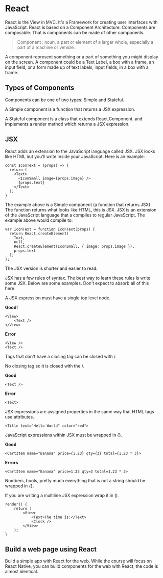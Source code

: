 # React

React is the View in MVC. It's a Framework for creating user interfaces with JavaScript. 
React is based on a Component Architecture. Components are composable. That is components
can be made of other components. 

> Component : noun, a part or element of a larger whole, especially a part of a machine 
> or vehicle.

A component represent something or a part of something you might display on the screen. 
A component could be a Text Label, a box with a frame, an input field, or a form made 
up of text labels, input fields, in a box with a frame. 

## Types of Components 

Components can be one of two types: Simple and Stateful. 

A Simple component is a function that returns a JSX expression.

A Stateful component is a class that extends React.Component, and implements a render
method which returns a JSX expression.

## JSX

React adds an extension to the JavaScript language called JSX. JSX looks like HTML but 
you'll write inside your JavaScript. Here is an example: 

```
const IconText = (props) => {
  return (
    <Text>
      <IconSmall image={props.image} />
      {props.text}
    </Text>
  );
}
```

The example above is a Simple component (a function that returns JSX). The function returns
what looks like HTML, this is JSX. JSX is an extension of the JavaScript language that 
a compiles to regular JavaScript. The example above would compile to: 

```
var IconText = function IconText(props) {
  return React.createElement(
    Text,
    null,
    React.createElement(IconSmall, { image: props.image }),
    props.text
  );
};
```

The JSX version is shorter and easier to read. 

JSX has a few rules of syntax. The best way to learn these rules is write some JSX.
Below are some examples. Don't expect to absorb all of this here. 

A JSX expression must have a single top level node.

**Good!**

```
<View>
    <Text />
</View>
```

**Error**

```
<View />
<Text />
```

Tags that don't have a closing tag can be closed with /. 

No closing tag so it is closed with the /. 

**Good**

```
<Text />
```

**Error**

```
<Text>
```

JSX expressions are assigned properties in the same way that HTML tags use attributes. 

```
<Title text="Hello World" color="red">
```

JavaScript expressions within JSX must be wrapped in {}. 

**Good**

```
<CartItem name="Banana" price={1.23} qty={3} total={1.23 * 3}>
```

**Errors**

```
<CartItem name="Banana" price=1.23 qty=3 total=1.23 * 3>
```

Numbers, bools, pretty much everything that is not a string should be wrapped in {}. 

If you are writing a multiline JSX expression wrap it in (). 

```
render() {
    return (
        <View>
            <Text>The time is:</Text>
            <Clock />
        </View>
    );
}
```

 


## Build a web page using React

Build a simple app with React for the web. While the course will focus on React Native, 
you can build components for the web with React, the code is almost identical.

